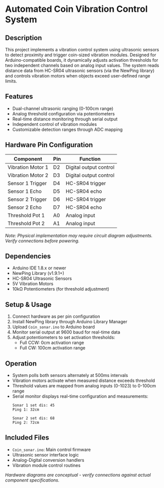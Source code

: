 # Automated Coin Vibration Control System

## Description  
This project implements a vibration control system using ultrasonic sensors to detect proximity and trigger coin-sized vibration modules. Designed for Arduino-compatible boards, it dynamically adjusts activation thresholds for two independent channels based on analog input values. The system reads distance data from HC-SR04 ultrasonic sensors (via the NewPing library) and controls vibration motors when objects exceed user-defined range limits.

## Features
- Dual-channel ultrasonic ranging (0-100cm range)
- Analog threshold configuration via potentiometers
- Real-time distance monitoring through serial output
- Independent control of vibration modules
- Customizable detection ranges through ADC mapping

## Hardware Pin Configuration  
| Component       | Pin  | Function               |
|-----------------|------|------------------------|
| Vibration Motor 1 | D2   | Digital output control |
| Vibration Motor 2 | D3   | Digital output control |
| Sensor 1 Trigger | D4   | HC-SR04 trigger        |
| Sensor 1 Echo    | D5   | HC-SR04 echo           |
| Sensor 2 Trigger | D6   | HC-SR04 trigger        |
| Sensor 2 Echo    | D7   | HC-SR04 echo           |
| Threshold Pot 1  | A0   | Analog input           |
| Threshold Pot 2  | A1   | Analog input           |

*Note: Physical implementation may require circuit diagram adjustments. Verify connections before powering.*

## Dependencies
- Arduino IDE 1.8.x or newer
- NewPing Library (v1.9.1+)
- HC-SR04 Ultrasonic Sensors
- 5V Vibration Motors
- 10kΩ Potentiometers (for threshold adjustment)

## Setup & Usage
1. Connect hardware as per pin configuration
2. Install NewPing library through Arduino Library Manager
3. Upload `Coin_sonar.ino` to Arduino board
4. Monitor serial output at 9600 baud for real-time data
5. Adjust potentiometers to set activation thresholds:
   - Full CCW: 0cm activation range
   - Full CW: 100cm activation range

## Operation
- System polls both sensors alternately at 500ms intervals
- Vibration motors activate when measured distance exceeds threshold
- Threshold values are mapped from analog inputs (0-1023) to 0-100cm range
- Serial monitor displays real-time configuration and measurements:
  ```
  Sonar 1 set dis: 45
  Ping 1: 32cm
  
  Sonar 2 set dis: 68
  Ping 2: 72cm
  ```

## Included Files
- `Coin_sonar.ino`: Main control firmware
- Ultrasonic sensor interface logic
- Analog-Digital conversion handlers
- Vibration module control routines

*Hardware diagrams are conceptual - verify connections against actual component specifications.*
